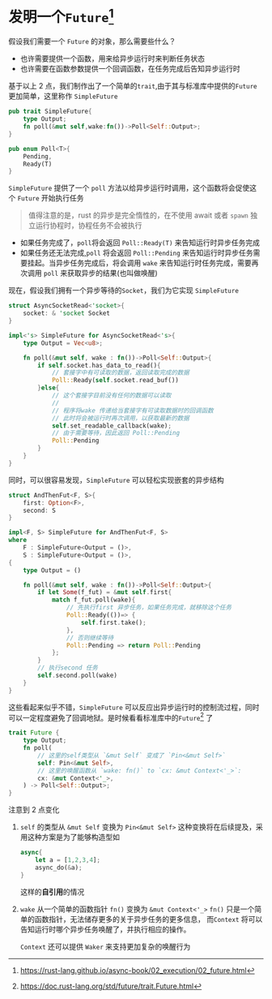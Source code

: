 # 发明一个`Future`[^1]

假设我们需要一个 `Future` 的对象，那么需要些什么？

- 也许需要提供一个函数，用来给异步运行时来判断任务状态
- 也许需要在函数参数提供一个回调函数，在任务完成后告知异步运行时

基于以上 2 点，我们制作出了一个简单的`trait`,由于其与标准库中提供的`Future`更加简单，这里称作 `SimpleFuture`

```rust
pub trait SimpleFuture{
    type Output;
    fn poll(&mut self,wake:fn())->Poll<Self::Output>;
}

pub enum Poll<T>{
    Pending,
    Ready(T)
}
```

`SimpleFuture` 提供了一个 `poll` 方法以给异步运行时调用，这个函数将会促使这个 `Future` 开始执行任务

> 值得注意的是，rust 的异步是完全惰性的，在不使用 await 或者 `spawn` 独立运行协程时，协程任务不会被执行

- 如果任务完成了，`poll`将会返回 `Poll::Ready(T)` 来告知运行时异步任务完成
- 如果任务还无法完成,`poll` 将会返回 `Poll::Pending` 来告知运行时异步任务需要挂起。当异步任务完成后，将会调用 `wake` 来告知运行时任务完成，需要再次调用 `poll` 来获取异步的结果(也叫做唤醒)

现在，假设我们拥有一个异步等待的`Socket`，我们为它实现 `SimpleFuture`

```rust
struct AsyncSocketRead<'socket>{
    socket: & 'socket Socket
}

impl<'s> SimpleFuture for AsyncSocketRead<'s>{
    type Output = Vec<u8>;

    fn poll(&mut self, wake : fn())->Poll<Self::Output>{
        if self.socket.has_data_to_read(){
            // 套接字中有可读取的数据，返回读取完成的数据
            Poll::Ready(self.socket.read_buf())
        }else{
            // 这个套接字目前没有任何的数据可以读取
            //
            // 程序将wake 传递给当套接字有可读取数据时的回调函数
            // 此时将会被运行时再次调用，以获取最新的数据
            self.set_readable_callback(wake);
            // 由于需要等待，因此返回 Poll::Pending
            Poll::Pending
        }
    }
}
```

同时，可以很容易发现，`SimpleFuture` 可以轻松实现嵌套的异步结构

```rust
struct AndThenFut<F, S>{
    first: Option<F>,
    second: S
}

impl<F, S> SimpleFuture for AndThenFut<F, S>
where
    F : SimpleFuture<Output = ()>,
    S : SimpleFuture<Output = ()>,
{
    type Output = ()

    fn poll(&mut self, wake : fn())->Poll<Self::Output>{
        if let Some(f_fut) = &mut self.first{
            match f_fut.poll(wake){
                // 先执行first 异步任务，如果任务完成，就移除这个任务
                Poll::Ready(())=> {
                    self.first.take();
                },
                // 否则继续等待
                Poll::Pending => return Poll::Pending
            };
        }
        // 执行second 任务
        self.second.poll(wake)
    }
}

```

这些看起来似乎不错，`SimpleFuture` 可以反应出异步运行时的控制流过程，同时可以一定程度避免了回调地狱。是时候看看标准库中的`Future`[^2] 了

```rust
trait Future {
    type Output;
    fn poll(
        // 这里的self类型从 `&mut Self` 变成了 `Pin<&mut Self>`
        self: Pin<&mut Self>,
        // 这里的唤醒函数从 `wake: fn()` to `cx: &mut Context<'_>`:
        cx: &mut Context<'_>,
    ) -> Poll<Self::Output>;
}
```

注意到 2 点变化

1. `self` 的类型从 `&mut Self` 变换为 `Pin<&mut Self>`
    这种变换将在后续提及，采用这种方案是为了能够构造型如

    ```rust
    async{
        let a = [1,2,3,4];
        async_do(&a);
    }
    ```

    这样的**自引用**的情况

2. `wake` 从一个简单的函数指针 `fn()` 变换为 `&mut Context<'_>`
    `fn()` 只是一个简单的函数指针，无法储存更多的关于异步任务的更多信息，
    而`Context` 将可以告知运行时哪个异步任务唤醒了，并执行相应的操作。

    `Context` 还可以提供 `Waker` 来支持更加复杂的唤醒行为

[^1]: https://rust-lang.github.io/async-book/02_execution/02_future.html
[^2]: https://doc.rust-lang.org/std/future/trait.Future.html
